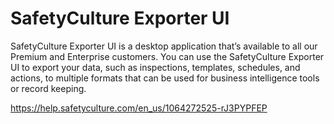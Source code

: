 # SafetyCulture Exporter UI

SafetyCulture Exporter UI is a desktop application that’s available to all our Premium and Enterprise customers. You can use the SafetyCulture Exporter UI to export your data, such as inspections, templates, schedules, and actions, to multiple formats that can be used for business intelligence tools or record keeping.

https://help.safetyculture.com/en_us/1064272525-rJ3PYPFEP
